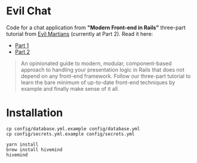 # Evil Chat

Code for a chat application from __"Modern Front-end in Rails"__ three-part tutorial from [Evil Martians](https://evilmartians.com/) (currently at Part 2). Read it here:

* [Part 1](https://evilmartians.com/chronicles/evil-front-part-1)
* [Part 2](https://evilmartians.com/chronicles/evil-front-part-2)

> An opinionated guide to modern, modular, component-based approach to handling your presentation logic in Rails that does not depend on any front-end framework. Follow our three-part tutorial to learn the bare minimum of up-to-date front-end techniques by example and finally make sense of it all.

# Installation

```
cp config/database.yml.example config/database.yml
cp config/secrets.yml.example config/secrets.yml

yarn install
brew install hivemind
hivemind
```
